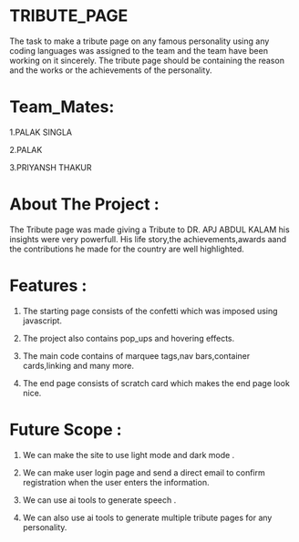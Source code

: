 # TRIBUTE_PAGE 
The task to make a tribute page on any famous personality using any coding languages was assigned to the team and the team have been working on it sincerely.
The tribute page should be containing the reason and the works or the achievements of the personality.
# Team_Mates:
1.PALAK SINGLA

2.PALAK
   
3.PRIYANSH THAKUR

# About The Project :
The Tribute page was made giving a Tribute to DR. APJ ABDUL KALAM his insights were very powerfull. His life story,the achievements,awards aand the contributions he made for the country are well highlighted.

# Features :
1. The starting page consists of the confetti which was imposed using javascript.

2. The project also contains pop_ups and hovering effects.

3. The main code contains of marquee tags,nav bars,container cards,linking and many more.

4. The end page consists of scratch card which makes the end page look nice.

# Future Scope :

1. We can make the site to use light mode and dark mode .

2. We can make user login page and send a direct email to confirm registration when the user enters the information.

3. We can use ai tools to generate speech .

4. We can also use ai tools to generate multiple tribute pages for any personality.


   
